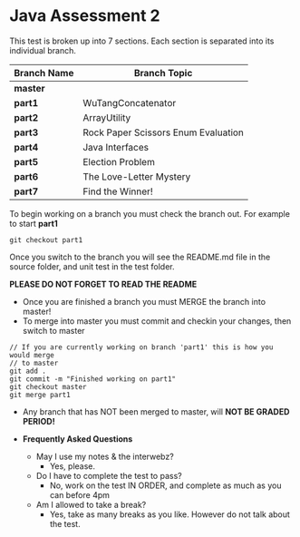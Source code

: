 # Java Assessment 2

This test is broken up into 7 sections. Each section is separated into its individual branch.


| Branch Name | Branch Topic |
| ----------- | ------------ |
| **master**      |            |
| **part1**       |   WuTangConcatenator           |
| **part2**       |   ArrayUtility           |
| **part3**       |   Rock Paper Scissors Enum Evaluation           |
| **part4**       |   Java Interfaces           |
| **part5**       |   Election Problem           |
| **part6**       |   The Love-Letter Mystery            |
| **part7**       |   Find the Winner!           |


To begin working on a branch you must check the branch out.
For example to start **part1**

```
git checkout part1

```

Once you switch to the branch you will see the README.md file in the source folder, and unit test in the test folder.

**PLEASE DO NOT FORGET TO READ THE README**

* Once you are finished a branch you must MERGE the branch into master!
* To merge into master you must commit and checkin your changes, then switch to master

```
// If you are currently working on branch 'part1' this is how you would merge
// to master
git add .
git commit -m "Finished working on part1"
git checkout master
git merge part1
```

* Any branch that has NOT been merged to master, will **NOT BE GRADED PERIOD!**

* **Frequently Asked Questions**
   * May I use my notes & the interwebz?
      * Yes, please.
  * Do I have to complete the test to pass?
      * No, work on the test IN ORDER, and complete as much as you can before 4pm
  * Am I allowed to take a break?
     * Yes, take as many breaks as you like. However do not talk about the test.	  	
